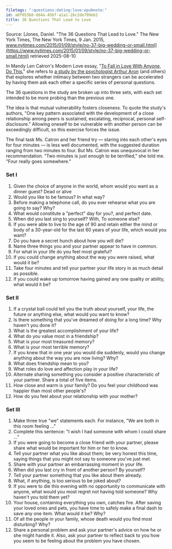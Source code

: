 ```yaml
---
filetags: ":questions:dating:love:epubnote:"
id: a8f053b8-dd4a-45bf-a1a1-2bc2de799eb2
title: 36 Questions That Lead to Love
---
```


Source: [Jones, Daniel. "The 36 Questions That Lead to Love." The New
York Times, The New York Times, 9 Jan. 2015,
www.nytimes.com/2015/01/09/style/no-37-big-wedding-or-small.html](https://www.nytimes.com/2015/01/09/style/no-37-big-wedding-or-small.html)
retrieved 2025-08-10

In Mandy Len Catron's Modern Love essay, "[To Fall in Love With Anyone,
Do
This](http://www.nytimes.com/2015/01/11/fashion/modern-love-to-fall-in-love-with-anyone-do-this.html),"
she refers to [a study by the psychologist Arthur
Aron](http://psp.sagepub.com/content/23/4/363.full.pdf+html) (and
others) that explores whether intimacy between two strangers can be
accelerated by having them ask each other a specific series of personal
questions.

The 36 questions in the study are broken up into three sets, with each
set intended to be more probing than the previous one.

The idea is that mutual vulnerability fosters closeness. To quote the
study's authors, "One key pattern associated with the development of a
close relationship among peers is sustained, escalating, reciprocal,
personal self-disclosure." Allowing oneself to be vulnerable with
another person can be exceedingly difficult, so this exercise forces the
issue.

The final task Ms. Catron and her friend try — staring into each other's
eyes for four minutes — is less well documented, with the suggested
duration ranging from two minutes to four. But Ms. Catron was
unequivocal in her recommendation. "Two minutes is just enough to be
terrified," she told me. "Four really goes somewhere."

### Set I

1.  Given the choice of anyone in the world, whom would you want as a
    dinner guest? Dead or alive
2.  Would you like to be famous? In what way?
3.  Before making a telephone call, do you ever rehearse what you are
    going to say? Why?
4.  What would constitute a "perfect" day for you?, and perfect date.
5.  When did you last sing to yourself? With, To someone else?
6.  If you were able to live to the age of 90 and retain either the mind
    or body of a 30-year-old for the last 60 years of your life, which
    would you want?
7.  Do you have a secret hunch about how you will die?
8.  Name three things you and your partner appear to have in common.
9.  For what in your life do you feel most grateful?
10. If you could change anything about the way you were raised, what
    would it be?
11. Take four minutes and tell your partner your life story in as much
    detail as possible.
12. If you could wake up tomorrow having gained any one quality or
    ability, what would it be?

### Set II

1.  If a crystal ball could tell you the truth about yourself, your
    life, the future or anything else, what would you want to know?
2.  Is there something that you've dreamed of doing for a long time? Why
    haven't you done it?
3.  What is the greatest accomplishment of your life?
4.  What do you value most in a friendship?
5.  What is your most treasured memory?
6.  What is your most terrible memory?
7.  If you knew that in one year you would die suddenly, would you
    change anything about the way you are now living? Why?
8.  What does friendship mean to you?
9.  What roles do love and affection play in your life?
10. Alternate sharing something you consider a positive characteristic
    of your partner. Share a total of five items.
11. How close and warm is your family? Do you feel your childhood was
    happier than most other people's?
12. How do you feel about your relationship with your mother?

### Set III

1.  Make three true "we" statements each. For instance, "We are both in
    this room feeling …"
2.  Complete this sentence: "I wish I had someone with whom I could
    share …"
3.  If you were going to become a close friend with your partner, please
    share what would be important for him or her to know.
4.  Tell your partner what you like about them; be very honest this
    time, saying things that you might not say to someone you've just
    met.
5.  Share with your partner an embarrassing moment in your life.
6.  When did you last cry in front of another person? By yourself?
7.  Tell your partner something that you like about them already.
8.  What, if anything, is too serious to be joked about?
9.  If you were to die this evening with no opportunity to communicate
    with anyone, what would you most regret not having told someone? Why
    haven't you told them yet?
10. Your house, containing everything you own, catches fire. After
    saving your loved ones and pets, you have time to safely make a
    final dash to save any one item. What would it be? Why?
11. Of all the people in your family, whose death would you find most
    disturbing? Why?
12. Share a personal problem and ask your partner's advice on how he or
    she might handle it. Also, ask your partner to reflect back to you
    how you seem to be feeling about the problem you have chosen.
